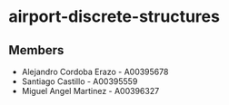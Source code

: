 # airport-discrete-structures
## Members
- Alejandro Cordoba Erazo - A00395678
- Santiago Castillo - A00395559
- Miguel Angel Martinez - A00396327
